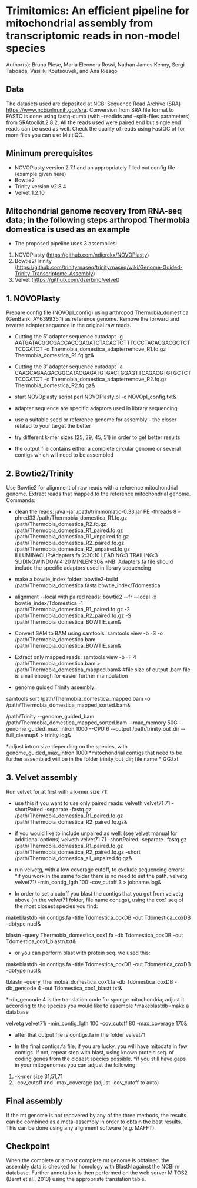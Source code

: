 # Trimitomics: An efficient pipeline for mitochondrial assembly from transcriptomic reads in non-model species
Author(s): Bruna Plese, Maria Eleonora Rossi, Nathan James Kenny, Sergi Taboada, Vasiliki Koutsouveli, and Ana Riesgo  

## Data

The datasets used are deposited at NCBI Sequence Read Archive (SRA) https://www.ncbi.nlm.nih.gov/sra. Conversion from SRA file format to FASTQ is done using fastq-dump (with –readids and –split-files parameters) from SRAtoolkit.2.8.2. All the reads used were paired end but single end reads can be used as well. Check the quality of reads using FastQC of for more files you can use MultiQC.

## Minimum prerequisites

* NOVOPlasty version 2.7.1 and an appropriately filled out config file (example given here)
* Bowtie2 
* Trinity version v2.8.4
* Velvet 1.2.10

## Mitochondrial genome recovery from RNA-seq data; in the following steps arthropod Thermobia domestica is used as an example
* The proposed pipeline uses 3 assemblies:

1. NOVOPlasty (https://github.com/ndierckx/NOVOPlasty)
2. Bowtie2/Trinity (https://github.com/trinityrnaseq/trinityrnaseq/wiki/Genome-Guided-Trinity-Transcriptome-Assembly)
3. Velvet (https://github.com/dzerbino/velvet)

## 1. NOVOPlasty 

Prepare config file (NOVOpl_config) using arthropod Thermobia_domestica (GenBank: AY639935.1) as reference genome. Remove the forward and reverse adapter sequence in the original raw reads.

* Cutting the 5’ adapter sequence
cutadapt -g AATGATACGGCGACCACCGAGATCTACACTCTTTCCCTACACGACGCTCTTCCGATCT -o Thermobia_domestica_adapterremove_R1.fq.gz Thermobia_domestica_R1.fq.gz& 

* Cutting the 3’ adapter sequence
cutadapt -a CAAGCAGAAGACGGCATACGAGATGTGACTGGAGTTCAGACGTGTGCTCTTCCGATCT -o Thermobia_domestica_adapterremove_R2.fq.gz Thermobia_domestica_R2.fq.gz&  

* start NOVOplasty script
perl NOVOPlasty.pl -c NOVOpl_config.txt&

* adapter sequence are specific adaptors used in library sequencing
* use a suitable seed or reference genome for assembly - the closer related to your target the better
* try different k-mer sizes (25, 39, 45, 51) in order to get better results
* the output file contains either a complete circular genome or several contigs which will need to be assembled

## 2. Bowtie2/Trinity

Use Bowtie2 for alignment of raw reads with a reference mitochondrial genome. Extract reads that mapped to the reference mitochondrial genome. Commands:

* clean the reads:
java -jar /path/trimmomatic-0.33.jar PE -threads 8 -phred33 /path/Thermobia_domestica_R1.fq.gz /path/Thermobia_domestica_R2.fq.gz /path/Thermobia_domestica_R1_paired.fq.gz /path/Thermobia_domestica_R1_unpaired.fq.gz /path/Thermobia_domestica_R2_paired.fq.gz /path/Thermobia_domestica_R2_unpaired.fq.gz ILLUMINACLIP:Adapters.fa:2:30:10 LEADING:3 TRAILING:3 SLIDINGWINDOW:4:20 MINLEN:30&
*NB: Adapters.fa file should include the specific adaptors used in library sequencing

* make a bowtie_index folder:
bowtie2-build /path/Thermobia_domestica.fasta bowtie_index/Tdomestica

* alignment --local with paired reads:
bowtie2 --fr --local -x bowtie_index/Tdomestica -1 /path/Thermobia_domestica_R1_paired.fq.gz -2 /path/Thermobia_domestica_R2_paired.fq.gz -S /path/Thermobia_domestica_BOWTIE.sam&

* Convert SAM to BAM using samtools: 
samtools view -b -S -o /path/Thermobia_domestica.bam /path/Thermobia_domestica_BOWTIE.sam&

* Extract only mapped reads: 
samtools view -b -F 4 /path/Thermobia_domestica.bam > /path/Thermobia_domestica_mapped.bam& #file size of output .bam file is small enough for easier further manipulation

* genome guided Trinity assembly:

samtools sort /path/Thermobia_domestica_mapped.bam -o /path/Thermobia_domestica_mapped_sorted.bam&

/path/Trinity --genome_guided_bam /path/Thermobia_domestica_mapped_sorted.bam --max_memory 50G --genome_guided_max_intron 1000 --CPU 6 --output /path/trinity_out_dir --full_cleanup& > trinity.log&

*adjust intron size depending on the species, with genome_guided_max_intron 1000
*mitochondrial contigs that need to be further assembled will be in the folder trinity_out_dir; file name *_GG.txt


## 3. Velvet assembly

Run velvet for at first with a k-mer size 71: 

* use this if you want to use only paired reads:
velveth velvet71 71 -shortPaired -separate -fastq.gz /path/Thermobia_domestica_R1_paired.fq.gz /path/Thermobia_domestica_R2_paired.fq.gz&

* if you would like to include unpaired as well: (see velvet manual for additional options)
velveth velvet71 71 -shortPaired -separate -fastq.gz /path/Thermobia_domestica_R1_paired.fq.gz /path/Thermobia_domestica_R2_paired.fq.gz -short /path/Thermobia_domestica_all_unpaired.fq.gz&

* run velvetg, with a low coverage cutoff, to exclude sequencing errors:
*if you work in the same folder there is no need to set the path. 
velvetg velvet71/ -min_contig_lgth 100 -cov_cutoff 3 > jobname.log&

* In order to set a cutoff you blast the contigs that you got from velvetg above (in the velvet71 folder, file name contigs), using the cox1 seq of the most closest species you find:

makeblastdb -in contigs.fa -title Tdomestica_coxDB -out Tdomestica_coxDB -dbtype nucl& 

blastn -query Thermobia_domestica_cox1.fa -db Tdomestica_coxDB -out Tdomestica_cox1_blastn.txt&

* or you can perform blast with protein seq. we used this:

makeblastdb -in contigs.fa -title Tdomestica_coxDB -out Tdomestica_coxDB -dbtype nucl&

tblastn -query Thermobia_domestica_cox1.fa -db Tdomestica_coxDB -db_gencode 4 -out Tdomestica_cox1_blastt.txt&

*-db_gencode 4 is the translation code for sponge mitochondria; adjust it according to the species you would like to assemble
*makeblastdb=make a database 

velvetg velvet71/ -min_contig_lgth 100 -cov_cutoff 80 -max_coverage 170&

* after that output file is contigs.fa in the folder velvet71

* In the final contigs.fa file, if you are lucky, you will have mitodata in few contigs. If not, repeat step with blast, using known protein seq. of coding genes from the closest species possible. 
*if you still have gaps in your mitogenomes you can adjust the following:
1. -k-mer size 31,51,71
2. -cov_cutoff and -max_coverage (adjust -cov_cutoff to auto)


## Final assembly
If the mt genome is not recovered by any of the three methods, the results can be combined as a meta-assembly in order to obtain the best results. This can be done using any alignment software (e.g. MAFFT). 

## Checkpoint
When the complete or almost complete mt genome is obtained, the assembly data is checked for homology with BlastN against the NCBI nr database. Further annotation is then performed on the web server MITOS2 (Bernt et al., 2013) using the appropriate translation table.
